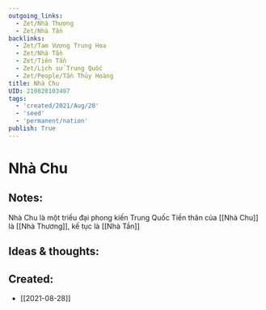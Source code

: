 ```yaml
---
outgoing_links:
  - Zet/Nhà Thương
  - Zet/Nhà Tần
backlinks:
  - Zet/Tam Vương Trung Hoa
  - Zet/Nhà Tần
  - Zet/Tiên Tần
  - Zet/Lịch sử Trung Quốc
  - Zet/People/Tần Thủy Hoàng
title: Nhà Chu
UID: 210828103407
tags:
  - 'created/2021/Aug/28'
  - 'seed'
  - 'permanent/nation'
publish: True
---
```

# Nhà Chu

## Notes:
Nhà Chu là một triều đại phong kiến Trung Quốc
Tiền thân của [[Nhà Chu]] là [[Nhà Thương]], kế tục là [[Nhà Tần]]

## Ideas & thoughts:

## Created:
- [[2021-08-28]]
